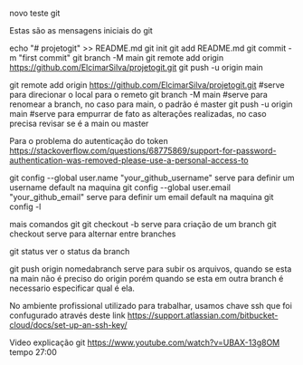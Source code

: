 novo teste git

Estas são as mensagens iniciais do git

echo "# projetogit" >> README.md
git init
git add README.md
git commit -m "first commit"
git branch -M main
git remote add origin https://github.com/ElcimarSilva/projetogit.git
git push -u origin main


git remote add origin https://github.com/ElcimarSilva/projetogit.git  #serve para direcionar o local para o remeto
git branch -M main #serve para renomear a branch, no caso para main, o padrão é master
git push -u origin main #serve para empurrar de fato as alterações realizadas, no caso precisa revisar se é a main ou master


Para o problema do autenticação do token
https://stackoverflow.com/questions/68775869/support-for-password-authentication-was-removed-please-use-a-personal-access-to

git config --global user.name "your_github_username"  serve para definir um username default na maquina
git config --global user.email "your_github_email" serve para definir um email default na maquina
git config -l 

mais comandos git
git checkout -b  serve para criação de um branch
git checkout serve para alternar entre branches

git status ver o status da branch

git push origin nomedabranch serve para subir os arquivos, quando se esta na main não é preciso do origin porém quando se esta em outra branch é necessario especificar qual é ela.

No ambiente profissional utilizado para trabalhar, usamos chave ssh que foi confugurado através deste link 
https://support.atlassian.com/bitbucket-cloud/docs/set-up-an-ssh-key/

Video explicação git 
https://www.youtube.com/watch?v=UBAX-13g8OM
tempo 27:00